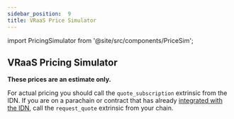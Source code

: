 ```yaml
---
sidebar_position:  9
title: VRaaS Price Simulator
---
```

import PricingSimulator from '@site/src/components/PriceSim';

## VRaaS Pricing Simulator

**These prices are an estimate only.**

For actual pricing you should call the `quote_subscription` extrinsic from the IDN. If you are on a parachain or contract that has already [integrated with the IDN](./guides_and_tutorials/quickstart.md), call the `request_quote` extrinsic from your chain.

<div>
    <PricingSimulator />
</div>
